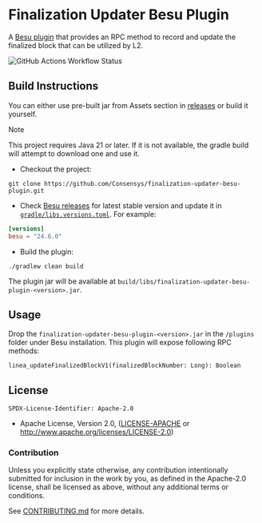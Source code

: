# Finalization Updater Besu Plugin

A [Besu plugin][1] that provides an RPC method to record and update the finalized block that can be utilized by L2.

![GitHub Actions Workflow Status](https://github.com/Consensys/finalization-updater-besu-plugin/actions/workflows/ci.yml/badge.svg?branch=main)

## Build Instructions
You can either use pre-built jar from Assets section in [releases][2] or build it yourself.

> [!NOTE] 
> This project requires Java 21 or later. If it is not available, the gradle build will attempt to download one and use it.

- Checkout the project:
```shell
git clone https://github.com/Consensys/finalization-updater-besu-plugin.git
```

- Check [Besu releases][3] for latest stable version and update it in [`gradle/libs.versions.toml`](gradle/libs.versions.toml). For example:

```toml
[versions]
besu = "24.6.0"
```

- Build the plugin:

```shell
./gradlew clean build
```

The plugin jar will be available at `build/libs/finalization-updater-besu-plugin-<version>.jar`.

## Usage

Drop the `finalization-updater-besu-plugin-<version>.jar` in the `/plugins` folder under Besu installation. This plugin 
will expose following RPC methods:
```shell
linea_updateFinalizedBlockV1(finalizedBlockNumber: Long): Boolean
```

## License
`SPDX-License-Identifier: Apache-2.0`
- Apache License, Version 2.0, ([LICENSE-APACHE](LICENSE) or <http://www.apache.org/licenses/LICENSE-2.0>) 

### Contribution

Unless you explicitly state otherwise, any contribution intentionally submitted for inclusion in the work by you, as 
defined in the Apache-2.0 license, shall be licensed as above, without any additional terms or conditions.

See [CONTRIBUTING.md](CONTRIBUTING.md) for more details.

[1]: <https://besu.hyperledger.org/private-networks/reference/plugin-api-interfaces>
[2]: <https://github.com/Consensys/finalization-updater/releases>
[3]: <https://github.com/hyperledger/besu/releases>